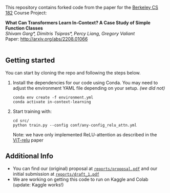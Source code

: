 This repository contains forked code from the paper for the [Berkeley CS 182](https://inst.eecs.berkeley.edu/~cs182/fa23/) Course Project:

**What Can Transformers Learn In-Context? A Case Study of Simple Function Classes** <br>
*Shivam Garg\*, Dimitris Tsipras\*, Percy Liang, Gregory Valiant* <br>
Paper: http://arxiv.org/abs/2208.01066 <br><br>


## Getting started
You can start by cloning the repo and following the steps below.

1. Install the dependencies for our code using Conda. You may need to adjust the environment YAML file depending on your setup. *(we did not)*

    ```
    conda env create -f environment.yml
    conda activate in-context-learning
    ```

2. Start training with:

    ```
    cd src/
    python train.py --config conf/any-config_relu_attn.yml
    ```
    Note: we have only implemented ReLU-attention as described in the [ViT-relu](https://arxiv.org/pdf/2309.08586.pdf) paper

## Additional Info

- You can find our (original) proposal at [`reports/proposal.pdf`](https://github.com/nelson-lojo/in-context-learning/blob/main/reports/proposal.pdf) and our initial submission at [`reports/draft_1.pdf`](https://github.com/nelson-lojo/in-context-learning/blob/main/reports/proposal.pdf)
- We are working on getting this code to run on Kaggle and Colab (update: Kaggle works!)
